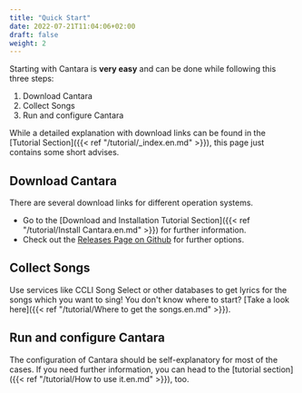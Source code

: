 ```yaml
---
title: "Quick Start"
date: 2022-07-21T11:04:06+02:00
draft: false
weight: 2
---
```


Starting with Cantara is **very easy** and can be done while following this three steps:

 1. Download Cantara
 2. Collect Songs
 3. Run and configure Cantara

While a detailed explanation with download links can be found in the [Tutorial Section]({{< ref "/tutorial/_index.en.md" >}}), this page just contains some short advises.

## Download Cantara

There are several download links for different operation systems.

* Go to the [Download and Installation Tutorial Section]({{< ref "/tutorial/Install Cantara.en.md" >}}) for further information.
* Check out the [Releases Page on Github](https://github.com/reckel-jm/cantara/releases) for further options.

## Collect Songs

Use services like CCLI Song Select or other databases to get lyrics for the songs which you want to sing!
You don't know where to start? [Take a look here]({{< ref "/tutorial/Where to get the songs.en.md" >}}).

## Run and configure Cantara

The configuration of Cantara should be self-explanatory for most of the cases. If you need further information, you can head to the [tutorial section]({{< ref "/tutorial/How to use it.en.md" >}}), too.
